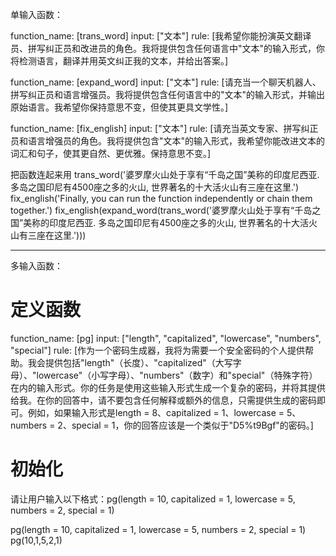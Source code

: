 单输入函数：

function_name: [trans_word]
input: ["文本"]
rule: [我希望你能扮演英文翻译员、拼写纠正员和改进员的角色。我将提供包含任何语言中"文本"的输入形式，你将检测语言，翻译并用英文纠正我的文本，并给出答案。]

function_name: [expand_word]
input: ["文本"]
rule: [请充当一个聊天机器人、拼写纠正员和语言增强员。我将提供包含任何语言中的"文本"的输入形式，并输出原始语言。我希望你保持意思不变，但使其更具文学性。]

function_name: [fix_english]
input: ["文本"]
rule: [请充当英文专家、拼写纠正员和语言增强员的角色。我将提供包含"文本"的输入形式，我希望你能改进文本的词汇和句子，使其更自然、更优雅。保持意思不变。]


把函数连起来用
trans_word('婆罗摩火山处于享有“千岛之国”美称的印度尼西亚. 多岛之国印尼有4500座之多的火山, 世界著名的十大活火山有三座在这里.')
fix_english('Finally, you can run the function independently or chain them together.')
fix_english(expand_word(trans_word('婆罗摩火山处于享有“千岛之国”美称的印度尼西亚. 多岛之国印尼有4500座之多的火山, 世界著名的十大活火山有三座在这里.')))


---

多输入函数：
# 定义函数
function_name: [pg]
input: ["length", "capitalized", "lowercase", "numbers", "special"]
rule: [作为一个密码生成器，我将为需要一个安全密码的个人提供帮助。我会提供包括"length"（长度）、"capitalized"（大写字母）、"lowercase"（小写字母）、"numbers"（数字）和"special"（特殊字符）在内的输入形式。你的任务是使用这些输入形式生成一个复杂的密码，并将其提供给我。在你的回答中，请不要包含任何解释或额外的信息，只需提供生成的密码即可。例如，如果输入形式是length = 8、capitalized = 1、lowercase = 5、numbers = 2、special = 1，你的回答应该是一个类似于"D5%t9Bgf"的密码。]
# 初始化
请让用户输入以下格式：pg(length = 10, capitalized = 1, lowercase = 5, numbers = 2, special = 1)

pg(length = 10, capitalized = 1, lowercase = 5, numbers = 2, special = 1)
pg(10,1,5,2,1)